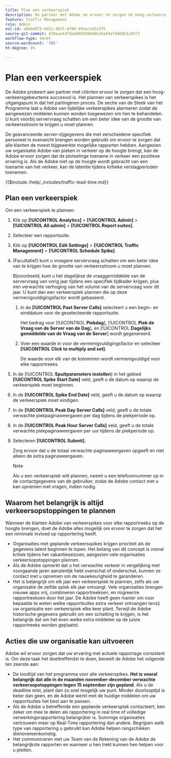 ```yaml
---
title: Plan een verkeerspiek
description: De partner met Adobe om ervoor te zorgen de hoog-verkeersgebeurtenissen geen latentie ervaren.
feature: Traffic Management
role: Admin
exl-id: a6bbd975-6d31-40f5-8f80-491ec3a5c5f5
source-git-commit: 429aaa43fdae669350bdb5a5a54a7d4b9b1c65f2
workflow-type: tm+mt
source-wordcount: '705'
ht-degree: 0%

---
```


# Plan een verkeerspiek

De Adobe probeert aan partner met cliënten ervoor te zorgen dat een hoog-verkeersgebeurtenis succesvol is. Het plannen van verkeerspikes is het uitgangspunt in dat het partingeren proces. De sectie van de Steek van het Programma laat u Adobe van tijdelijke verkeerspikes alarmeren zodat de aangewezen middelen kunnen worden toegewezen om hen te behandelen. U kunt voorbij servervraag schatten om een beter idee van de grootte van verkeersstroom te krijgen u moet plannen.

De geavanceerde server-zijgegevens die met verscheidene specifiek personeel in evenwicht brengen worden gebruikt om ervoor te zorgen dat alle klanten de meest bijgewerkte mogelijke rapporten hebben. Aangezien uw organisatie Adobe van pieken in verkeer op de hoogte brengt, kan de Adobe ervoor zorgen dat de plotselinge toename in verkeer een positieve ervaring is. Als de Adobe niet op de hoogte wordt gebracht van een toename van het verkeer, kan de latentie tijdens kritieke verslagperioden toenemen.

{{$include /help/_includes/traffic-lead-time.md}}

## Plan een verkeerspiek

Om een verkeerspiek te plannen:

1. Klik op **[!UICONTROL Analytics]** > **[!UICONTROL Admin]** > **[!UICONTROL All admin]** > **[!UICONTROL Report suites]**.
1. Selecteer een rapportsuite.
1. Klik op **[!UICONTROL Edit Settings]** > **[!UICONTROL Traffic Management]** > **[!UICONTROL Schedule Spike]**.
1. (Facultatief) kunt u vroegere servervraag schatten om een beter idee van te krijgen hoe de grootte van verkeersstroom u moet plannen.

   Bijvoorbeeld, kunt u het dagelijkse de vraaggemiddelde van de servervraag van vorig jaar tijdens een specifiek tijdkader krijgen, plus een verwachte verhoging van het volume van de servervraag voor dit jaar. U kunt dan een verkeerspiek plannen die op deze vermenigvuldigingsfactor wordt gebaseerd.

   1. In de **[!UICONTROL Past Server Calls]** selecteert u een begin- en einddatum voor de geselecteerde rapportsuite.

      Het bedrag voor [!UICONTROL **Piekdag**], [!UICONTROL **Piek de Vraag van de Server van de Dag**], en [!UICONTROL **Dagelijks gemiddelde van de Vraag van de Server**] wordt gegenereerd.

   1. Voer een waarde in voor de vermenigvuldigingsfactor en selecteer **[!UICONTROL Click to multiply and set]**.

      De waarde voor elk van de kolommen wordt vermenigvuldigd voor elke rapportreeks.
1. In de [!UICONTROL **Spuitparameters instellen**] in het gebied **[!UICONTROL Spike Start Date]** veld, geeft u de datum op waarop de verkeerspiek moet beginnen.
1. In de **[!UICONTROL Spike End Date]** veld, geeft u de datum op waarop de verkeerspiek moet eindigen.
1. In de **[!UICONTROL Peak Day Server Calls]** veld, geeft u de totale verwachte piekpaginaweergaven per dag tijdens de piekperiode op.
1. In de **[!UICONTROL Peak Hour Server Calls]** veld, geeft u de totale verwachte piekpaginaweergaven per uur tijdens de piekperiode op.
1. Selecteren **[!UICONTROL Submit]**.

   Zorg ervoor dat u de totaal verwachte paginaweergaven opgeeft en niet alleen de extra paginaweergaven.

   >[!NOTE]
   >
   >Als u een verkeerspiek wilt plannen, neemt u een telefoonnummer op in de contactgegevens van de gebruiker, zodat de Adobe contact met u kan opnemen met vragen, indien nodig.

## Waarom het belangrijk is altijd verkeersopstoppingen te plannen

Wanneer de klanten Adobe van verkeerspikes voor elke rapportreeks op de hoogte brengen, doet de Adobe alles mogelijk om ervoor te zorgen dat het een minimale invloed op rapportering heeft.

* Organisaties met geplande verkeersspikes krijgen prioriteit als de gegevens latent beginnen te lopen. Het belang van dit concept is vooral kritiek tijdens het vakantieseizoen, aangezien vele organisaties verkeersopstoppingen plannen.
* Als de Adobe opmerkt dat u het verwachte verkeer in vergelijking met voorgaande jaren aanzienlijk hebt overschat of onderschat, kunnen ze contact met u opnemen om de nauwkeurigheid te garanderen.
* Het is belangrijk om elk jaar een verkeerspiek te plannen, zelfs als uw organisatie de zelfde spiek elk jaar ontvangt. Vele organisaties brengen nieuwe apps vrij, combineren rapportreeksen, en migreer/re rapportreeksen door het jaar. De Adobe heeft geen manier om voor bepaalde te weten welke rapportsuites extra verkeer ontvangen tenzij uw organisatie een verkeerspiek elke keer plant. Terwijl de Adobe historische gegevens gebruikt om een schatting te krijgen, is het belangrijk dat om het even welke extra middelen op de juiste rapportreeks worden geplaatst.

## Acties die uw organisatie kan uitvoeren

Adobe wil ervoor zorgen dat uw ervaring met actuele rapportage consistent is. Om deze taak het doeltreffendst te doen, beveelt de Adobe het volgende ten zeerste aan:

* De loodtijd van het programma voor alle verkeerspikes. **Het is vooral belangrijk dat alle in de maanden november-december verwachte verkeersopstoppingen tegen 15 september zijn gepland**. Als u de deadline mist, plant dan zo snel mogelijk uw punt. Minder doorlooptijd is beter dan geen, en de Adobe werkt met de huidige middelen om uw rapportsuites het best aan te passen.
* Als de Adobe u betreffende een geplande verkeerspiek contacteert, ben zeker om mee te delen als rapportering in real time of volledige verwerkingsrapportering belangrijker is. Sommige organisaties vertrouwen meer op Real-Time rapportering dan andere. Begrijpen welk type van rapportering u gebruikt kan Adobe helpen rangschikken dienovereenkomstig.
* Het communiceren met uw Team van de Rekening van de Adobe de belangrijkste rapporten en wanneer u hen trekt kunnen hen helpen voor u pleiten.
